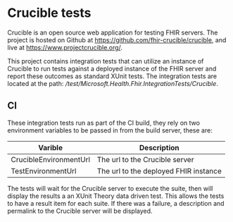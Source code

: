 # Crucible tests

Crucible is an open source web application for testing FHIR servers. The project is hosted on Github at https://github.com/fhir-crucible/crucible, and live at https://www.projectcrucible.org/.

This project contains integration tests that can utilize an instance of Crucible to run tests against a deployed instance of the FHIR server and report these outcomes as standard XUnit tests.
The integration tests are located at the path: _/test/Microsoft.Health.Fhir.IntegrationTests/Crucible_.

## CI

These integration tests run as part of the CI build, they rely on two environment variables to be passed in from the build server, these are:

| Varible | Description |
| ------- | ----------- |
| CrucibleEnvironmentUrl | The url to the Crucible server
| TestEnvironmentUrl | The url to the deployed FHIR instance

The tests will wait for the Crucible server to execute the suite, then will display the results a an XUnit Theory data driven test. This allows the tests to have a result item for each suite. If there was a failure, a description and permalink to the Crucible server will be displayed.
